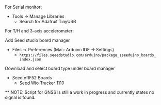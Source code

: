 For Serial monitor:
- Tools -> Manage Libraries
  - Search for Adafruit TinyUSB

For T/H and 3-axis accelerometer:

Add Seed studio board manager
- Files -> Preferences (Mac: Arduino IDE -> Settings)
  - `https://files.seeedstudio.com/arduino/package_seeeduino_boards_index.json`

Download and select board type under board manager
- Seed nRF52 Boards
  - Seed Wio Tracker 1110


** NOTE: Script for GNSS is still a work in progress and currently states no signal is found.
